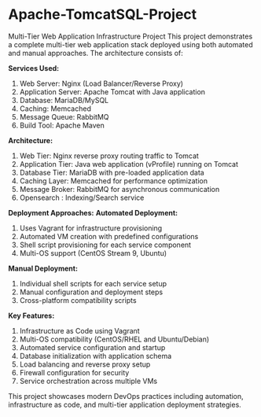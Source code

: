# Apache-TomcatSQL-Project

Multi-Tier Web Application Infrastructure Project
This project demonstrates a complete multi-tier web application stack deployed using both automated and manual approaches. The architecture consists of:

**Services Used:**

1. Web Server: Nginx (Load Balancer/Reverse Proxy)
2. Application Server: Apache Tomcat with Java application
3. Database: MariaDB/MySQL
4. Caching: Memcached
5. Message Queue: RabbitMQ
6. Build Tool: Apache Maven

**Architecture:**
1. Web Tier: Nginx reverse proxy routing traffic to Tomcat
2. Application Tier: Java web application (vProfile) running on Tomcat
3. Database Tier: MariaDB with pre-loaded application data
4. Caching Layer: Memcached for performance optimization
5. Message Broker: RabbitMQ for asynchronous communication
6. Opensearch : Indexing/Search service

**Deployment Approaches:**
**Automated Deployment:**

1. Uses Vagrant for infrastructure provisioning
2. Automated VM creation with predefined configurations
3. Shell script provisioning for each service component
4. Multi-OS support (CentOS Stream 9, Ubuntu)

**Manual Deployment:**

1. Individual shell scripts for each service setup
2. Manual configuration and deployment steps
3. Cross-platform compatibility scripts

**Key Features:**

1. Infrastructure as Code using Vagrant
2. Multi-OS compatibility (CentOS/RHEL and Ubuntu/Debian)
3. Automated service configuration and startup
4. Database initialization with application schema
5. Load balancing and reverse proxy setup
6. Firewall configuration for security
7. Service orchestration across multiple VMs

This project showcases modern DevOps practices including automation, infrastructure as code, and multi-tier application deployment strategies.


